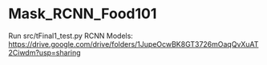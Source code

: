 # Mask_RCNN_Food101
Run src/tFinal1_test.py
RCNN Models: https://drive.google.com/drive/folders/1JupeOcwBK8GT3726mOaqQvXuAT2Ciwdm?usp=sharing

